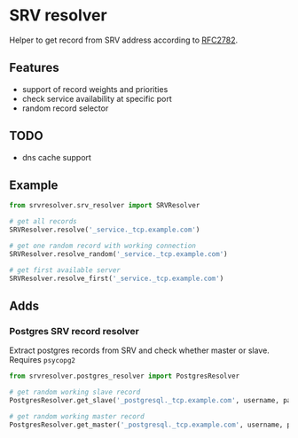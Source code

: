 # SRV resolver

Helper to get record from SRV address according to [RFC2782](https://tools.ietf.org/html/rfc2782).

## Features

* support of record weights and priorities
* check service availability at specific port
* random record selector

## TODO

* dns cache support

## Example

```python
from srvresolver.srv_resolver import SRVResolver

# get all records
SRVResolver.resolve('_service._tcp.example.com')

# get one random record with working connection 
SRVResolver.resolve_random('_service._tcp.example.com')

# get first available server
SRVResolver.resolve_first('_service._tcp.example.com')
```

## Adds

### Postgres SRV record resolver

Extract postgres records from SRV and check whether master or slave. Requires `psycopg2`

```python
from srvresolver.postgres_resolver import PostgresResolver

# get random working slave record
PostgresResolver.get_slave('_postgresql._tcp.example.com', username, password)

# get random working master record
PostgresResolver.get_master('_postgresql._tcp.example.com', username, password)
```
